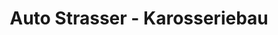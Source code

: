 ---
title: "Auto Strasser - Karosseriebau"
url: /lechaschau/auto-strasser-karosseriebau/
shop: Autohaus
---